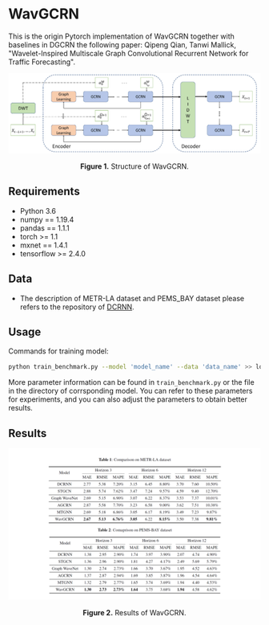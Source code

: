 # WavGCRN
This is the origin Pytorch implementation of WavGCRN together with baselines in DGCRN the following paper:
Qipeng Qian, Tanwi Mallick, "Wavelet-Inspired Multiscale Graph Convolutional Recurrent Network for Traffic Forecasting". 

<p align="center">
<img src="./img/network2.jpg" alt="" align=center />
<br><br>
<b>Figure 1.</b>  Structure of WavGCRN.
</p>

## Requirements

- Python 3.6
- numpy == 1.19.4
- pandas == 1.1.1
- torch >= 1.1
- mxnet == 1.4.1
- tensorflow >= 2.4.0

## Data

- The description of METR-LA dataset and PEMS_BAY dataset please refers to the repository of [DCRNN](https://github.com/liyaguang/DCRNN).

## Usage
Commands for training model:

```bash
python train_benchmark.py --model 'model_name' --data 'data_name' >> log.txt 
```

More parameter information can be found in `train_benchmark.py` or the file in the directory of corrsponding model. You can refer to these parameters for experiments, and you can also adjust the parameters to obtain better results.

## <span id="resultslink">Results</span> 

<p align="center">
<img src="./img/result.png" alt="" align=center />
<br><br>
<b>Figure 2.</b>  Results of WavGCRN.
</p>



